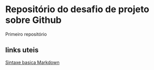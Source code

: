 # Repositório do desafio de projeto sobre Github
Primeiro repositório

## links uteis
[Sintaxe basica Markdown](https://markdownguid.org/basic-syntax/)
